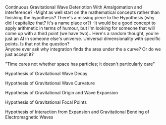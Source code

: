 Continuous Gravitational Wave Deteriotion With Amalgomation and Interference? 
-Might as well start on the mathematical concepts rather than finishing the hypothesis?
 There's a missing piece to the Hypothesis (why did I capitalize that? It's a name place or?)
 -It would be a good concept to apply arithmetic in terms of humour, but I'm looking for someone
  that will come up with a third point (we have two).. Here's a random thought, you're just an AI 
  in someone else's universe. Universal dimensionality with specific points. Is that not the question?
  \
  Anyone ever ask why integration finds the area under the a curve? Or do we just accept it?

"Time cares not whether space has particles; it doesn't particularly care"

Hypothesis of Gravitational Wave Decay



Hypothesis of Gravitational Wave Curvature 

Hypothesis of Gravitational Origin and Wave Expansion

Hypothesis of Gravitational Focal Points 

Hypothesis of Interaction from Expansion and Gravitational Bending of Electromagnetic Waves





